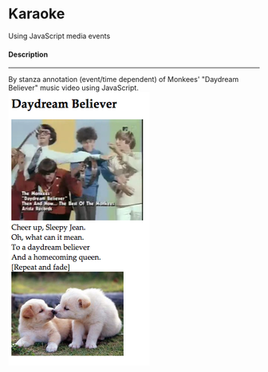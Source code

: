 <h1>Karaoke</h1>
<p> Using JavaScript media events</p>

<h4> Description </h4>
<hr>
<p>
	By stanza annotation (event/time dependent) of Monkees' "Daydream Believer" music video using JavaScript.
	<img src="ref1.png" alt="Karaoke screenshot">
</p>
